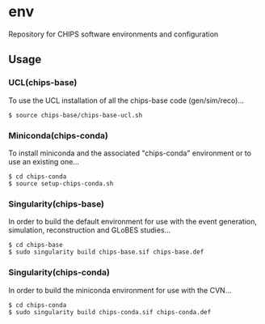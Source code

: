 # env

Repository for CHIPS software environments and configuration 

## Usage

### UCL(chips-base)
To use the UCL installation of all the chips-base code (gen/sim/reco)...

```
$ source chips-base/chips-base-ucl.sh
```

### Miniconda(chips-conda)
To install miniconda and the associated "chips-conda" environment or to use an existing one...

```
$ cd chips-conda
$ source setup-chips-conda.sh
```

### Singularity(chips-base)
In order to build the default environment for use with the event generation, simulation, reconstruction and GLoBES studies...

```
$ cd chips-base
$ sudo singularity build chips-base.sif chips-base.def
```

### Singularity(chips-conda)
In order to build the miniconda environment for use with the CVN...

```
$ cd chips-conda
$ sudo singularity build chips-conda.sif chips-conda.def
```
